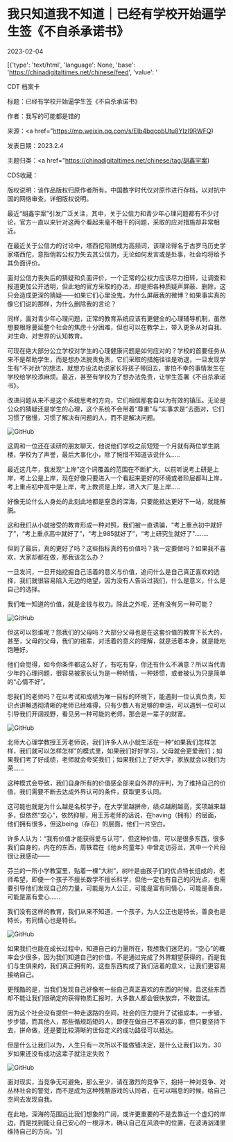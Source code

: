 # 我只知道我不知道｜已经有学校开始逼学生签《不自杀承诺书》

2023-02-04

[{'type': 'text/html', 'language': None, 'base': 'https://chinadigitaltimes.net/chinese/feed', 'value': '

CDT 档案卡

标题：已经有学校开始逼学生签《不自杀承诺书》

作者：我写的可能都是错的

来源：<a href="https://mp.weixin.qq.com/s/EIb4bqcobUtu8YIzI9RWFQ)

发表日期：2023.2.4

主题归类：<a href="https://chinadigitaltimes.net/chinese/tag/胡鑫宇案)

CDS收藏：

版权说明：该作品版权归原作者所有。中国数字时代仅对原作进行存档，以对抗中国的网络审查。详细版权说明。





最近“胡鑫宇案”引发广泛关注，其中，关于公信力和青少年心理问题都有不少讨论，官方一直以来针对这两个看起来毫不相干的问题，采取的应对措施却非常相近。

在最近关于公信力的讨论中，塔西佗陷阱成为高频词，该理论得名于古罗马历史学家塔西佗，意指倘若公权力失去其公信力，无论如何发言或是处事，社会均将给予其负面评价。

面对公信力丧失后的猜疑和负面评价，一个正常的公权力应该尽力扭转，让调查和报道更加公开透明，但此地的官方采取的办法，却是把各种质疑声屏蔽、删除，这只会造成更深的猜疑——如果它们心里没鬼，为什么屏蔽我的微博？如果事实真的像它们说的那样，为什么删除我的言论？

同样，面对青少年心理问题，正常的教育系统应该有更健全的心理辅导机制，虽然想要根除蔓延整个社会的焦虑十分困难，但也可以在教学上，带入更多从对自我、对生命、对世界的认知教育。

可现在绝大部分公立学校对学生的心理健康问题是如何应对的？学校的首要任务从来不是帮助学生，而是想办法脱责免责，它们采取的措施往往是劝退，一旦发现学生有“不对劲”的想法，就想方设法劝说家长将孩子带回去，害怕不幸的事情发生在学校给学校添麻烦。最近，甚至有学校为了想办法免责，让学生签署《不自杀承诺书》。

改进问题从来不是这个系统思考的方向，它们相信那套自以为有效的镇压。无论是公众的猜疑还是学生的心理，这个系统不会带着“尊重”与“实事求是”去面对，它们习惯了傲慢，习惯了解决有问题的人，而不是解决问题。

![GitHub](https://chinadigitaltimes.net/chinese/files/2023/02/image-1675529478936.png)

这周和一位还在读研的朋友聊天，他说他们学校之前短短一个月就有两位学生跳楼，学校为了声誉，最后大事化小，除了惋惜不知道该说什么&#8230;..

最近这几年，我发现“上岸”这个词覆盖的范围在不断扩大，以前听说考上研是上岸，考上公是上岸，现在好像只要进入一个看起来更好的环境或者阶层都叫上岸，考上重点初中高中是上岸，考上教资是上岸，进入大厂是上岸&#8230;..

好像无论什么人身处的此刻此地都是窒息的深海，只要能抵达更好下一站，就能解脱。

这和我们从小就接受的教育形成一种对照，我们被一直诱骗，“考上重点初中就好了”，“考上重点高中就好了”，“考上985就好了”，“考上研究生就好了&quot;….….

但到了最后，真的更好了吗？这些指标真的有价值吗？我一定要做吗？如果我不喜欢，大家却都在做，那我该怎么办？

一旦发问，一旦开始挖掘自己活着的意义与价值，追问什么是自己真正喜欢的选择，我们就很容易陷入无边的绝望，因为没有人告诉过我们，什么是意义，什么是自己的选择。

我们唯一知道的价值，就是金钱与权力。除此之外呢，还有没有另一种可能？

![GitHub](https://chinadigitaltimes.net/chinese/files/2023/02/post-692627-63de9015d9c00.)

但这可以怨谁呢？怨我们的父母吗？大部分父母也是在这套价值的教育下长大的，甚至，父母的父母，我们的祖辈，对活着的意义的理解，就是活着本身，就是能吃饱睡好。

他们会觉得，如今你条件都这么好了，有吃有穿，你还有什么不满意？所以当代青少年的心理问题，很容易被家长认为是一种矫情，一种娇惯，或者被认为只是简单的“心情不好”。

怨我们的老师吗？在以考试和成绩为唯一目标的环境下，能遇到一位认真负责，知识点讲解透彻清晰的老师已经难得，只有少数人有足够的幸运，可以遇到一位可以引导我们开阔视野，看见另一种可能的老师，那会是一辈子的财富。

![GitHub](https://chinadigitaltimes.net/chinese/files/2023/02/post-692627-63de9015e52fa.)

北师大心理学教授王芳老师说，我们许多人从小就生活在一种“如果我们怎样怎样，我们就可以怎样怎样”的模式里，如果我们好好学习，父母就会更爱我们；如果我们考了好成绩，老师就会夸奖我们；如果我们上了好大学，家族就会以我们为荣&#8230;&#8230;

这种模式会导致，我们自身所有的价值感全部来自外界的评判，为了维持自己的价值，我们需要不断去达成外界认可的条件，获取更多认同。

这可能也就是为什么越是名校学子，在大学里越拼命，绩点越刷越高，奖项越来越多，但依然“空心”，依然抑郁，用王芳老师的话说，在having（拥有）的层面，他们拥有很多，但这being（存在）的层面，他们一片空白。

许多人认为：“我有价值才能获得爱与认可”，但这种价值，可以是很多东西，很多我们自身的，内在的东西，周轶君在《他乡的童年》中曾走访芬兰，其中一个片段很让我感动——

芬兰的一所小学教室里，贴着一棵“大树”，树叶是由孩子们的优点特长组成的，老师希望，即便一个孩子不擅长数学不擅长科学，但他一定也有自己的闪光点，也需要引导他们发现自己的力量，可能是为人公正，可能是富有同情心，可能是善良，可能是富有爱心&#8230;&#8230;

我们没有这样的教育，我们从来不知道，一个孩子，为人公正也是特长，善良也是特长，有同情心也是特长。

![GitHub](https://chinadigitaltimes.net/chinese/files/2023/02/post-692627-63de9015f0c50.)

如果我们也能在成长过程中，知道自己的力量所在，我想我们迷茫的，“空心”的概率会少很多，因为我们知道自己的价值，不是通过完成了外界期望获得的，而是我们与生俱来的，我们真正拥有的，这些东西构成了我们活着的意义，让我们更容易接纳自己。

更残酷的是，当我们发现自己好像有一些自己真正喜欢的东西的时候，且这些东西却不能让我们很确定的获得物质汇报时，大多数人都会很快放弃，不敢尝试。

因为这个社会没有提供一种走退路的空间，社会的压力提升了试错成本，一步错，步步错，而其他人，那些循规蹈矩的人，即便在做自己不喜欢的事，但只要坚持下去，拼命做，还是要比较清晰的世俗定义的成功路径可以抵达。

但是什么让我们以为，人生只有一次所以不能做错决定，是什么让我们以为，30岁如果还没有成功这辈子就注定失败？

![GitHub](https://chinadigitaltimes.net/chinese/files/2023/02/post-692627-63de901608439.)

面对现实，当竞争无可避免，那么至少，请在激烈的竞争下，抱持一种对竞争、对丛林社会的警觉，而不是成为这种残酷游戏的认同者，在可以喘息的时候，给自己空间去发现自我。

在此地，深海的范围远比我们想象的广阔，或许更重要的不是去靠近一个虚幻的岸边，而是找到能让自己安心的一根浮木，确认自己在风浪中的位置，在波涛汹涌里维持自己的方向。'}]